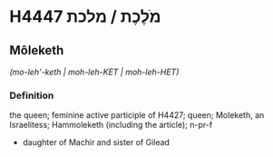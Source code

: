 # H4447 מֹלֶכֶת / מלכת

## Môleketh

_(mo-leh'-keth | moh-leh-KET | moh-leh-HET)_

### Definition

the queen; feminine active participle of H4427; queen; Moleketh, an Israelitess; Hammoleketh (including the article); n-pr-f

- daughter of Machir and sister of Gilead
